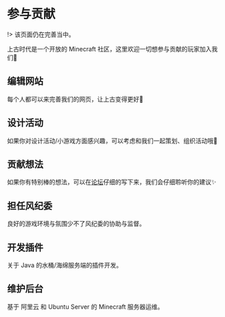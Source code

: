 # 参与贡献

!> 该页面仍在完善当中。

上古时代是一个开放的 Minecraft 社区，这里欢迎一切想参与贡献的玩家加入我们💫

## 编辑网站

每个人都可以来完善我们的网页，让上古变得更好🥳

## 设计活动

如果你对设计活动/小游戏方面感兴趣，可以考虑和我们一起策划、组织活动哦🎉

## 贡献想法

如果你有特别棒的想法，可以在[论坛](https://bbs.mewcraft.cc/)仔细的写下来，我们会仔细聆听你的建议✨

## 担任风纪委

良好的游戏环境与氛围少不了风纪委的协助与监督。

## 开发插件

关于 Java 的水桶/海绵服务端的插件开发。

## 维护后台

基于 阿里云 和 Ubuntu Server 的 Minecraft 服务器运维。
